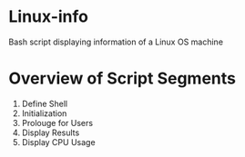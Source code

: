 # Linux-info
Bash script displaying information of a Linux OS machine

# Overview of Script Segments
1. Define Shell
2. Initialization
3. Prolouge for Users
4. Display Results
5. Display CPU Usage
